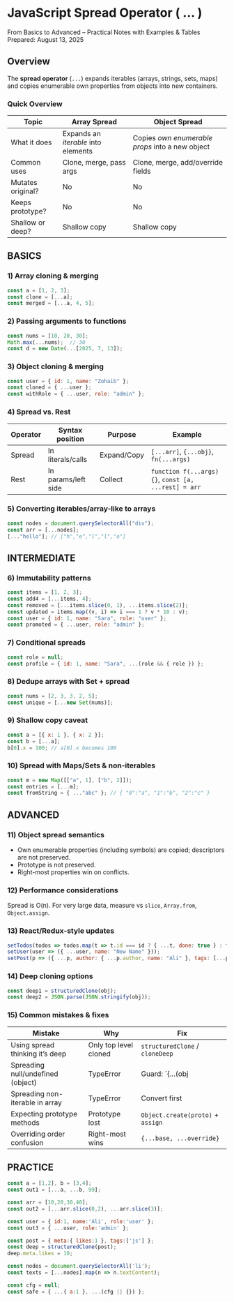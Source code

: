 # JavaScript Spread Operator ( ... )
From Basics to Advanced – Practical Notes with Examples & Tables  
Prepared: August 13, 2025

## Overview
The **spread operator** (`...`) expands iterables (arrays, strings, sets, maps) and copies enumerable own properties from objects into new containers.

### Quick Overview
| Topic | Array Spread | Object Spread |
|---|---|---|
| What it does | Expands an *iterable* into elements | Copies *own enumerable props* into a new object |
| Common uses | Clone, merge, pass args | Clone, merge, add/override fields |
| Mutates original? | No | No |
| Keeps prototype? | No | No |
| Shallow or deep? | Shallow copy | Shallow copy |

## BASICS
### 1) Array cloning & merging
```js
const a = [1, 2, 3];
const clone = [...a];
const merged = [...a, 4, 5];
```

### 2) Passing arguments to functions
```js
const nums = [10, 20, 30];
Math.max(...nums);  // 30
const d = new Date(...[2025, 7, 13]);
```

### 3) Object cloning & merging
```js
const user = { id: 1, name: "Zohaib" };
const cloned = { ...user };
const withRole = { ...user, role: "admin" };
```

### 4) Spread vs. Rest
| Operator | Syntax position | Purpose | Example |
|---|---|---|---|
| Spread | In literals/calls | Expand/Copy | `[...arr]`, `{...obj}`, `fn(...args)` |
| Rest | In params/left side | Collect | `function f(...args) {}`, `const [a, ...rest] = arr` |

### 5) Converting iterables/array-like to arrays
```js
const nodes = document.querySelectorAll("div");
const arr = [...nodes];
[..."hello"]; // ["h","e","l","l","o"]
```

## INTERMEDIATE
### 6) Immutability patterns
```js
const items = [1, 2, 3];
const add4 = [...items, 4];
const removed = [...items.slice(0, 1), ...items.slice(2)];
const updated = items.map((v, i) => i === 1 ? v * 10 : v);
const user = { id: 1, name: "Sara", role: "user" };
const promoted = { ...user, role: "admin" };
```

### 7) Conditional spreads
```js
const role = null;
const profile = { id: 1, name: "Sara", ...(role && { role }) };
```

### 8) Dedupe arrays with Set + spread
```js
const nums = [2, 3, 3, 2, 5];
const unique = [...new Set(nums)];
```

### 9) Shallow copy caveat
```js
const a = [{ x: 1 }, { x: 2 }];
const b = [...a];
b[0].x = 100; // a[0].x becomes 100
```

### 10) Spread with Maps/Sets & non-iterables
```js
const m = new Map([["a", 1], ["b", 2]]);
const entries = [...m];
const fromString = { ..."abc" }; // { "0":"a", "1":"b", "2":"c" }
```

## ADVANCED
### 11) Object spread semantics
- Own enumerable properties (including symbols) are copied; descriptors are not preserved.
- Prototype is not preserved.
- Right-most properties win on conflicts.

### 12) Performance considerations
Spread is O(n). For very large data, measure vs `slice`, `Array.from`, `Object.assign`.

### 13) React/Redux-style updates
```js
setTodos(todos => todos.map(t => t.id === id ? { ...t, done: true } : t));
setUser(user => ({ ...user, name: "New Name" }));
setPost(p => ({ ...p, author: { ...p.author, name: "Ali" }, tags: [...p.tags, "javascript"] }));
```

### 14) Deep cloning options
```js
const deep1 = structuredClone(obj);
const deep2 = JSON.parse(JSON.stringify(obj));
```

### 15) Common mistakes & fixes
| Mistake | Why | Fix |
|---|---|---|
| Using spread thinking it’s deep | Only top level cloned | `structuredClone` / `cloneDeep` |
| Spreading null/undefined (object) | TypeError | Guard: `{...(obj || {})}` |
| Spreading non-iterable in array | TypeError | Convert first |
| Expecting prototype methods | Prototype lost | `Object.create(proto)` + `assign` |
| Overriding order confusion | Right-most wins | `{...base, ...override}` |

## PRACTICE
```js
const a = [1,2], b = [3,4];
const out1 = [...a, ...b, 99];

const arr = [10,20,30,40];
const out2 = [...arr.slice(0,2), ...arr.slice(3)];

const user = { id:1, name:'Ali', role:'user' };
const out3 = { ...user, role:'admin' };

const post = { meta:{ likes:1 }, tags:['js'] };
const deep = structuredClone(post);
deep.meta.likes = 10;

const nodes = document.querySelectorAll('li');
const texts = [...nodes].map(n => n.textContent);

const cfg = null;
const safe = { ...{ a:1 }, ...(cfg || {}) };
```
